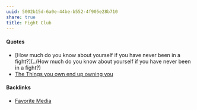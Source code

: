 ```yaml
---
uuid: 5002b15d-6a0e-44be-b552-4f905e28b710
share: true
title: Fight Club
---
```

#### Quotes

* [How much do you know about yourself if you have never been in a fight?](../How much do you know about yourself if you have never been in a fight?)
* [The Things you own end up owning you](../76750266-8c40-4969-8b69-795ee3f2e872)


#### Backlinks

* [Favorite Media](/cf6a4db5-dcac-48ae-97ec-cf40f28e2b20)